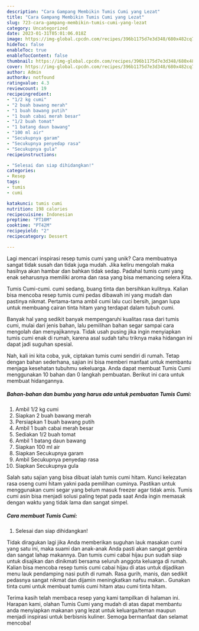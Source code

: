 ```yaml
---
description: "Cara Gampang Membikin Tumis Cumi yang Lezat"
title: "Cara Gampang Membikin Tumis Cumi yang Lezat"
slug: 723-cara-gampang-membikin-tumis-cumi-yang-lezat
category: Uncategorized
date: 2023-01-31T05:01:06.018Z
image: https://img-global.cpcdn.com/recipes/396b1175d7e3d348/680x482cq70/tumis-cumi-foto-resep-utama.jpg
hideToc: false
enableToc: true
enableTocContent: false
thumbnail: https://img-global.cpcdn.com/recipes/396b1175d7e3d348/680x482cq70/tumis-cumi-foto-resep-utama.jpg
cover: https://img-global.cpcdn.com/recipes/396b1175d7e3d348/680x482cq70/tumis-cumi-foto-resep-utama.jpg
author: Admin
authorAv: notfound
ratingvalue: 4.3
reviewcount: 19
recipeingredient:
- "1/2 kg cumi"
- "2 buah bawang merah"
- "1 buah bawang putih"
- "1 buah cabai merah besar"
- "1/2 buah tomat"
- "1 batang daun bawang"
- "100 ml air"
- "Secukupnya garam"
- "Secukupnya penyedap rasa"
- "Secukupnya gula"
recipeinstructions:

- "Selesai dan siap dihidangkan!"
categories:
- Resep
tags:
- tumis
- cumi

katakunci: tumis cumi 
nutrition: 198 calories
recipecuisine: Indonesian
preptime: "PT10M"
cooktime: "PT42M"
recipeyield: "2"
recipecategory: Dessert

---
```





Lagi mencari inspirasi resep tumis cumi yang unik? Cara membuatnya sangat tidak susah dan tidak juga mudah. Jika keliru mengolah maka hasilnya akan hambar dan bahkan tidak sedap. Padahal tumis cumi yang enak seharusnya memiliki aroma dan rasa yang bisa memancing selera Kita.





Tumis Cumi-cumi. cumi sedang, buang tinta dan bersihkan kulitnya. Kalian bisa mencoba resep tumis cumi pedas dibawah ini yang mudah dan pastinya nikmat. Pertama-tama ambil cumi lalu cuci bersih, jangan lupa untuk membuang cairan tinta hitam yang terdapat dalam tubuh cumi.

Banyak hal yang sedikit banyak mempengaruhi kualitas rasa dari tumis cumi, mulai dari jenis bahan, lalu pemilihan bahan segar sampai cara mengolah dan menyajikannya. Tidak usah pusing jika ingin menyiapkan tumis cumi enak di rumah, karena asal sudah tahu triknya maka hidangan ini dapat jadi suguhan spesial.






Nah, kali ini kita coba, yuk, ciptakan tumis cumi sendiri di rumah. Tetap dengan bahan sederhana, sajian ini bisa memberi manfaat untuk membantu menjaga kesehatan tubuhmu sekeluarga. Anda dapat membuat Tumis Cumi menggunakan 10 bahan dan 0 langkah pembuatan. Berikut ini cara untuk membuat hidangannya.

<!--inarticleads1-->

##### Bahan-bahan dan bumbu yang harus ada untuk pembuatan Tumis Cumi:

1. Ambil 1/2 kg cumi
1. Siapkan 2 buah bawang merah
1. Persiapkan 1 buah bawang putih
1. Ambil 1 buah cabai merah besar
1. Sediakan 1/2 buah tomat
1. Ambil 1 batang daun bawang
1. Siapkan 100 ml air
1. Siapkan Secukupnya garam
1. Ambil Secukupnya penyedap rasa
1. Siapkan Secukupnya gula


Salah satu sajian yang bisa dibuat ialah tumis cumi hitam. Kunci kelezatan rasa oseng cumi hitam yakni pada pemilihan cuminya. Pastikan untuk menggunakan cumi segar yang belum masuk freezer agar tidak amis. Tumis cumi asin bisa menjadi solusi paling tepat pada saat Anda ingin memasak dengan waktu yang tidak lama dan sangat simpel. 

<!--inarticleads2-->

##### Cara membuat Tumis Cumi:


1. Selesai dan siap dihidangkan!

Tidak diragukan lagi jika Anda memberikan suguhan lauk masakan cumi yang satu ini, maka suami dan anak-anak Anda pasti akan sangat gembira dan sangat lahap makannya. Dan tumis cumi cabai hijau pun sudah siap untuk disajikan dan dinikmati bersama seluruh anggota keluarga di rumah. Kalian bisa mencoba resep tumis cumi cabai hijau di atas untuk dijadikan menu lauk pendamping nasi putih di rumah. Rasa gurih, manis, dan sedikit pedasnya sangat nikmat dan dijamin meningkatkan nafsu makan.. Gunakan tinta cumi untuk membuat tumis cumi hitam atau cumi tinta hitam. 

Terima kasih telah membaca resep yang kami tampilkan di halaman ini. Harapan kami, olahan Tumis Cumi yang mudah di atas dapat membantu anda menyiapkan makanan yang lezat untuk keluarga/teman maupun menjadi inspirasi untuk berbisnis kuliner. Semoga bermanfaat dan selamat mencoba!
